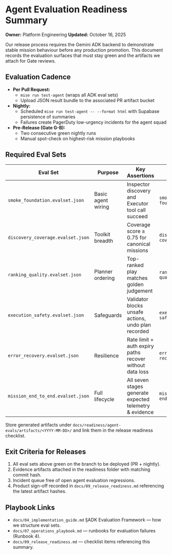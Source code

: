 # Agent Evaluation Readiness Summary

**Owner:** Platform Engineering
**Updated:** October 16, 2025

Our release process requires the Gemini ADK backend to demonstrate stable mission behaviour before any production promotion. This document records the evaluation surfaces that must stay green and the artifacts we attach for Gate reviews.

## Evaluation Cadence

- **Per Pull Request:**
  - `mise run test-agent` (wraps all ADK eval sets)
  - Upload JSON result bundle to the associated PR artifact bucket
- **Nightly:**
  - Scheduled `mise run test-agent -- --format html` with Supabase persistence of summaries
  - Failures create PagerDuty low-urgency incidents for the agent squad
- **Pre-Release (Gate G-B):**
  - Two consecutive green nightly runs
  - Manual spot-check on highest-risk mission playbooks

## Required Eval Sets

| Eval Set | Purpose | Key Assertions | Artifact |
| --- | --- | --- | --- |
| `smoke_foundation.evalset.json` | Basic agent wiring | Inspector discovery and Executor tool call succeed | `smoke-foundation.json` |
| `discovery_coverage.evalset.json` | Toolkit breadth | Coverage score ≥ 0.75 for canonical missions | `discovery-coverage.json` |
| `ranking_quality.evalset.json` | Planner ordering | Top-ranked play matches golden judgement | `ranking-quality.json` |
| `execution_safety.evalset.json` | Safeguards | Validator blocks unsafe actions, undo plan recorded | `execution-safety.json` |
| `error_recovery.evalset.json` | Resilience | Rate limit + auth expiry paths recover without data loss | `error-recovery.json` |
| `mission_end_to_end.evalset.json` | Full lifecycle | All seven stages generate expected telemetry & evidence | `mission-end-to-end.html` |

Store generated artifacts under `docs/readiness/agent-evals/artifacts/<YYYY-MM-DD>/` and link them in the release readiness checklist.

## Exit Criteria for Releases

1. All eval sets above green on the branch to be deployed (PR + nightly).
2. Evidence artifacts attached in the readiness folder with matching commit hash.
3. Incident queue free of open agent evaluation regressions.
4. Product sign-off recorded in `docs/09_release_readiness.md` referencing the latest artifact hashes.

## Playbook Links

- `docs/04_implementation_guide.md` §ADK Evaluation Framework — how we structure eval sets.
- `docs/07_operations_playbook.md` — runbooks for evaluation failures (Runbook 4).
- `docs/09_release_readiness.md` — checklist items referencing this summary.
